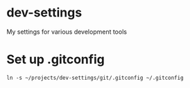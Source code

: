 # dev-settings
My settings for various development tools

# Set up .gitconfig
```
ln -s ~/projects/dev-settings/git/.gitconfig ~/.gitconfig
```
